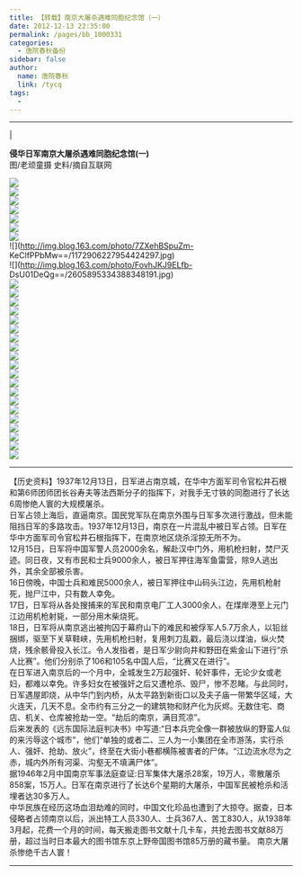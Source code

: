 ```yaml
---
title: 【转载】南京大屠杀遇难同胞纪念馆（一）
date: 2012-12-13 22:35:00
permalink: /pages/bb_1000331
categories: 
  - 唐院春秋备份
sidebar: false
author: 
  name: 唐院春秋
  link: /tycq
tags: 
  - 
---
```


* * *

  
|  

**侵华日军南京大屠杀遇难同胞纪念馆(一)**  
图/老顽童摄 史料/摘自互联网  
  
  
![](http://img.blog.163.com/photo/ZbNimRAZSjXNnSIRX7DpJw==/4550887423458961759.jpg)  
![](http://img.blog.163.com/photo/xvlsDYb_0RGERY08zXYjLQ==/1733885856538800901.jpg)  
![](http://img.blog.163.com/photo/wRyiaqucP1G7sxXnCotIwA==/1982428260974308397.jpg)  
![](http://img.blog.163.com/photo/K-7YeZGeWhbOSoZc6f4JyA==/891712726220495643.jpg)  
![](http://img.blog.163.com/photo/mYAqdMxx_gfsHcSjgNCW-A==/297519050384253171.jpg)  
![](http://img.blog.163.com/photo/kzq2iCJZnot7tvzIwAGKYQ==/4016647917662145986.jpg)  
![](http://img.blog.163.com/photo/ZMvRWnFCcTbvUdnKz0MytA==/2859504288404673872.jpg)  
![](http://img.blog.163.com/photo/7ZXehBSpuZm-
KeClfPPbMw==/1172906227954424297.jpg)  
![](http://img.blog.163.com/photo/FovhJKJ9ELfb-
DsU01DeQg==/2605895334388348191.jpg)  
![](http://img.blog.163.com/photo/CM__UQUuINEe1SdPqWRIkA==/894527475987602190.jpg)  
![](http://img.blog.163.com/photo/LkYFjTKpLaao77JdfldnZw==/3678314995655785834.jpg)  
![](http://img.blog.163.com/photo/LlI-r87w-gw4ktqiCGnKAQ==/3677752045702364525.jpg)  
![](http://img.blog.163.com/photo/IuOkWgjX4WvEFMJpt_bMMQ==/5111585577066447053.jpg)  
![](http://img.blog.163.com/photo/fkZyGHaHMsVdKj1AyFm9bA==/5140296024690918237.jpg)  
![](http://img.blog.163.com/photo/yRUeCzvjV8DkUc3EfEU8Gw==/5359565031548495685.jpg)  
![](http://img.blog.163.com/photo/1LoJDb2b0Xd6B4azM1DYBw==/574490427467580335.jpg)  
![](http://img.blog.163.com/photo/x_SIv5h2kCHagUZEuv_w1g==/2266999462428692470.jpg)  
![](http://img.blog.163.com/photo/wApitqHdl_4hQ1MHyCg2qA==/3404439843315947961.jpg)  
![](http://img.blog.163.com/photo/yz05ZhCT0_caIiozywVCpQ==/1482247227359450399.jpg)  
![](http://img.blog.163.com/photo/mPD9SmseipBiZJ1rLDSw1A==/325103598101904269.jpg)  
![](http://img.blog.163.com/photo/XSCSXkMX2c9HvGqyWXdvqQ==/3423580141732832332.jpg)  
![](http://img.blog.163.com/photo/WSegb_cB5CHXSsKI3zRbXQ==/3733202616114339031.jpg)  
![](http://img.blog.163.com/photo/54HR_U8chMdmOIgj0nCiNA==/576460752304554920.jpg)  
![](http://img.blog.163.com/photo/9Ytoes5Cd5LALqP5z1nmiQ==/337488497076748848.jpg)  
![](http://img.blog.163.com/photo/apt9z8wr1pNm745YtPQPqg==/1144195780329974767.jpg)  
![](http://img.blog.163.com/photo/3y2-kSX4vVru0gHne0WDTA==/4233946599682746547.jpg)  
![](http://img.blog.163.com/photo/OXi8spjqJQdkHJO7NwQtcw==/3422172766849279090.jpg)  
![](http://img.blog.163.com/photo/UYpP3NFRtqT2uWglHjvwmA==/3728136066533547301.jpg)  
![](http://img.blog.163.com/photo/y2fOV3PprxCun7QYK5Vfzg==/579275502071674469.jpg)  
  

* * *

【历史资料】1937年12月13日，日军进占南京城，在华中方面军司令官松井石根和第6师团师团长谷寿夫等法西斯分子的指挥下，对我手无寸铁的同胞进行了长达6周惨绝人寰的大规模屠杀。  
日军占领上海后，直逼南京。国民党军队在南京外围与日军多次进行激战，但未能阻挡日军的多路攻击。1937年12月13日，南京在一片混乱中被日军占领。日军在华中方面军司令官松井石根指挥下，在南京地区烧杀淫掠无所不为。  
12月15日，日军将中国军警人员2000余名，解赴汉中门外，用机枪扫射，焚尸灭迹。同日夜，又有市民和士兵9000余人，被日军押往海军鱼雷营，除9人逃出外，其余全部被杀害。  
16日傍晚，中国士兵和难民5000余人，被日军押往中山码头江边，先用机枪射死，抛尸江中，只有数人幸免。  
17日，日军将从各处搜捕来的军民和南京电厂工人3000余人，在煤岸港至上元门江边用机枪射毙，一部分用木柴烧死。  
18日，日军将从南京逃出被拘囚于幕府山下的难民和被俘军人5.7万余人，以铅丝捆绑，驱至下关草鞋峡，先用机枪扫射，复用刺刀乱戳，最后浇以煤油，纵火焚烧，残余骸骨投入长江。令人发指者，是日军少尉向井和野田在紫金山下进行“杀人比赛”。他们分别杀了106和105名中国人后，“比赛又在进行”。  
在日军进入南京后的一个月中，全城发生2万起强奸、轮奸事件，无论少女或老妇，都难以幸免。许多妇女在被强奸之后又遭枪杀、毁尸，惨不忍睹。与此同时，日军遇屋即烧，从中华门到内桥，从太平路到新街口以及夫子庙一带繁华区域，大火连天，几天不息。全市约有三分之一的建筑物和财产化为灰烬。无数住宅、商店、机关、仓库被抢劫一空。“劫后的南京，满目荒凉”。  
后来发表的《远东国际法庭判决书》中写道:“日本兵完全像一群被放纵的野蛮人似的来污辱这个城市”，他们“单独的或者二、三人为一小集团在全市游荡，实行杀人、强奸、抢劫、放火”，终至在大街小巷都横陈被害者的尸体。“江边流水尽为之赤，城内外所有河渠、沟壑无不填满尸体”。  
据1946年2月中国南京军事法庭查证:日军集体大屠杀28案，19万人，零散屠杀858案，15万人。日军在南京进行了长达6个星期的大屠杀，中国军民被枪杀和活埋者达30多万人。  
中华民族在经历这场血泪劫难的同时，中国文化珍品也遭到了大掠夺。据查，日本侵略者占领南京以后，派出特工人员330人、士兵367人、苦工830人，从1938年3月起，花费一个月的时间，每天搬走图书文献十几卡车，共抢去图书文献88万册，超过当时日本最大的图书馆东京上野帝国图书馆85万册的藏书量。
南京大屠杀惨绝千古人寰！  
  
  
---